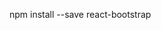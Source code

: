 npm install --save react-bootstrap

<link rel="stylesheet" href="https://maxcdn.bootstrapcdn.com/bootstrap/latest/css/bootstrap.min.css">